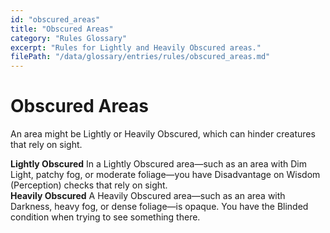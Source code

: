 ```yaml
---
id: "obscured_areas"
title: "Obscured Areas"
category: "Rules Glossary"
excerpt: "Rules for Lightly and Heavily Obscured areas."
filePath: "/data/glossary/entries/rules/obscured_areas.md"
---
```

# Obscured Areas
<p class="glossary-intro-quote">An area might be Lightly or Heavily Obscured, which can hinder creatures that rely on sight.</p>

<div class="glossary-example-list">
  <div class="glossary-example-item">
    <strong>Lightly Obscured</strong>
    <span>In a Lightly Obscured area—such as an area with <span data-term-id="light_rules" class="glossary-term-link-from-markdown">Dim Light</span>, patchy fog, or moderate foliage—you have <span data-term-id="advantage_disadvantage" class="glossary-term-link-from-markdown">Disadvantage</span> on <span data-term-id="proficiency" class="glossary-term-link-from-markdown">Wisdom (Perception)</span> checks that rely on sight.</span>
  </div>
  <div class="glossary-example-item">
    <strong>Heavily Obscured</strong>
    <span>A Heavily Obscured area—such as an area with <span data-term-id="light_rules" class="glossary-term-link-from-markdown">Darkness</span>, heavy fog, or dense foliage—is opaque. You have the <span data-term-id="blinded_condition" class="glossary-term-link-from-markdown">Blinded condition</span> when trying to see something there.</span>
  </div>
</div>
